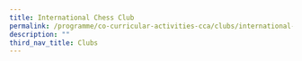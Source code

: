 ```yaml
---
title: International Chess Club
permalink: /programme/co-curricular-activities-cca/clubs/international-chess-club
description: ""
third_nav_title: Clubs
---
```

